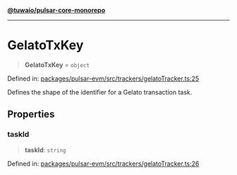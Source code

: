 [**@tuwaio/pulsar-core-monorepo**](../../../README.md)

***

# GelatoTxKey

> **GelatoTxKey** = `object`

Defined in: [packages/pulsar-evm/src/trackers/gelatoTracker.ts:25](https://github.com/TuwaIO/pulsar-core/blob/494f4105ae0c6206b7fb474bf50e2b00399fd8c0/packages/pulsar-evm/src/trackers/gelatoTracker.ts#L25)

Defines the shape of the identifier for a Gelato transaction task.

## Properties

### taskId

> **taskId**: `string`

Defined in: [packages/pulsar-evm/src/trackers/gelatoTracker.ts:26](https://github.com/TuwaIO/pulsar-core/blob/494f4105ae0c6206b7fb474bf50e2b00399fd8c0/packages/pulsar-evm/src/trackers/gelatoTracker.ts#L26)
